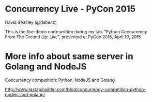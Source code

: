 Concurrency Live - PyCon 2015
=============================

David Beazley (@dabeaz)

This is the live-demo code written during my talk "Python Concurrency
From The Ground Up: Live", presented at PyCon 2015, April 10, 2015.

More info about same server in Golang and NodeJS
================================================

Concurrency competition: Python, NodeJS and Golang

http://www.restapibuilder.com/blog/concurrency-competition-python-nodejs-and-golang/
